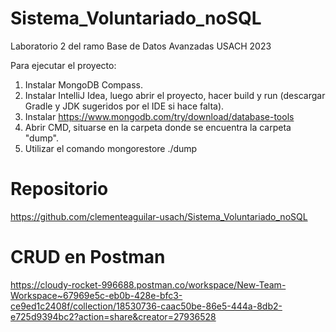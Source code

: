 # Sistema_Voluntariado_noSQL
Laboratorio 2 del ramo Base de Datos Avanzadas USACH 2023

Para ejecutar el proyecto:
1. Instalar MongoDB Compass.
2. Instalar IntelliJ Idea, luego abrir el proyecto, hacer build y run (descargar Gradle y JDK sugeridos por el IDE si hace falta).
3. Instalar https://www.mongodb.com/try/download/database-tools
4. Abrir CMD, situarse en la carpeta donde se encuentra la carpeta "dump".
5. Utilizar el comando mongorestore ./dump

# Repositorio

https://github.com/clementeaguilar-usach/Sistema_Voluntariado_noSQL

# CRUD en Postman

https://cloudy-rocket-996688.postman.co/workspace/New-Team-Workspace~67969e5c-eb0b-428e-bfc3-ce9ed1c2408f/collection/18530736-caac50be-86e5-444a-8db2-e725d9394bc2?action=share&creator=27936528